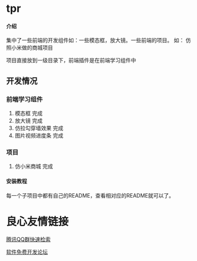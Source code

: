 # tpr

#### 介绍

集中了一些前端的开发组件如：一些模态框，放大镜。一些前端的项目。 如： 仿照小米做的商城项目

项目直接放到一级目录下，前端插件是在前端学习组件中


## 开发情况

### 前端学习组件
1. 模态框   完成
2. 放大镜   完成
3. 仿拉勾穿墙效果    完成
4. 图片视频进度条    完成


### 项目

1. 仿小米商城    完成



#### 安装教程

每一个子项目中都有自己的README，查看相对应的README就可以了。






 # 良心友情链接

[腾讯QQ群快速检索](http://u.720life.cn/s/8cf73f7c)

[软件免费开发论坛](http://u.720life.cn/s/bbb01dc0)